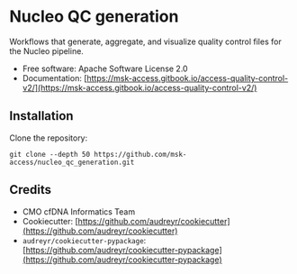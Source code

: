 # Nucleo QC generation

Workflows that generate, aggregate, and visualize quality control files for the Nucleo pipeline.

* Free software: Apache Software License 2.0
* Documentation: [https://msk-access.gitbook.io/access-quality-control-v2/](https://msk-access.gitbook.io/access-quality-control-v2/)

## Installation

Clone the repository:

```
git clone --depth 50 https://github.com/msk-access/nucleo_qc_generation.git
```

## Credits

* CMO cfDNA Informatics Team
* Cookiecutter: [https://github.com/audreyr/cookiecutter](https://github.com/audreyr/cookiecutter)
* `audreyr/cookiecutter-pypackage`: [https://github.com/audreyr/cookiecutter-pypackage](https://github.com/audreyr/cookiecutter-pypackage)

